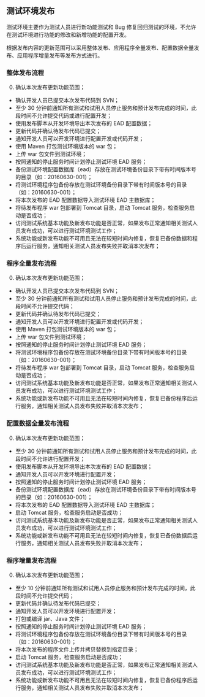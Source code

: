 ## 测试环境发布

测试环境主要作为测试人员进行新功能测试和 Bug 修复回归测试的环境，不允许在测试环境进行功能的修改和新增功能的配置开发。

根据发布内容的更新范围可以采用整体发布、应用程序全量发布、配置数据全量发布、应用程序增量发布等发布方式进行。

### 整体发布流程

0. 确认本次发布更新功能范围；
- 确认开发人员已提交本次发布代码到 SVN；
- 至少 30 分钟前通知所有测试和试用人员停止服务和预计发布完成的时间，此段时间不允许提交代码或进行配置开发；
- 使用发布脚本从开发环境导出本次发布的 EAD 配置数据；
- 更新代码并确认待发布代码已提交；
- 通知开发人员可以开发环境进行配置开发或代码开发；
- 使用 Maven 打包测试环境版本的 war 包；
- 上传 war 包文件到测试环境；
- 按照通知的停止服务时间计划停止测试环境 EAD 服务；
- 备份测试环境配置数据库（ead）存放在测试环境备份目录下带有时间版本号的目录（如：20160630-001）；
- 将测试环境程序包备份存放在测试环境备份目录下带有时间版本号的目录（如：20160630-001）；
- 将本次发布的 EAD 配置数据导入测试环境 EAD 主数据库；
- 将待发布程序 war 包部署到 Tomcat 目录，启动 Tomcat 服务，检查服务启动是否成功；
- 访问测试系统基本功能及新发布功能是否正常，如果发布正常通知相关测试人员发布成功，可以进行测试环境测试工作；
- 系统功能或新发布功能不可用且无法在较短时间内修复，恢复已备份数据和程序后运行服务，通知相关测试人员发布失败并取消本次发布；

### 程序全量发布流程

0. 确认本次发布更新功能范围；
- 确认开发人员已提交本次发布代码到 SVN；
- 至少 30 分钟前通知所有测试和试用人员停止服务和预计发布完成的时间，此段时间不允许提交代码；
- 更新代码并确认待发布代码已提交；
- 通知开发人员可以开发环境进行配置开发或代码开发；
- 使用 Maven 打包测试环境版本的 war 包；
- 上传 war 包文件到测试环境；
- 按照通知的停止服务时间计划停止测试环境 EAD 服务；
- 将测试环境程序包备份存放在测试环境备份目录下带有时间版本号的目录（如：20160630-001）；
- 将待发布程序 war 包部署到 Tomcat 目录，启动 Tomcat 服务，检查服务启动是否成功；
- 访问测试系统基本功能及新发布功能是否正常，如果发布正常通知相关测试人员发布成功，可以进行测试环境测试工作；
- 系统功能或新发布功能不可用且无法在较短时间内修复，恢复已备份程序后运行服务，通知相关测试人员发布失败并取消本次发布；

### 配置数据全量发布流程

0. 确认本次发布更新功能范围；
- 至少 30 分钟前通知所有测试和试用人员停止服务和预计发布完成的时间，此段时间不允许进行配置开发；
- 使用发布脚本从开发环境导出本次发布的 EAD 配置数据；
- 通知开发人员可以开发环境进行配置开发；
- 按照通知的停止服务时间计划停止测试环境 EAD 服务；
- 备份测试环境配置数据库（ead）存放在测试环境备份目录下带有时间版本号的目录（如：20160630-001）；
- 将本次发布的 EAD 配置数据导入测试环境 EAD 主数据库；
- 启动 Tomcat 服务，检查服务启动是否成功；
- 访问测试系统基本功能及新发布功能是否正常，如果发布正常通知相关测试人员发布成功，可以进行测试环境测试工作；
- 系统功能或新发布功能不可用且无法在较短时间内修复，恢复已备份数据后运行服务，通知相关测试人员发布失败并取消本次发布；

### 程序增量发布流程

0. 确认本次发布更新功能范围；
- 至少 10 分钟前通知所有测试和试用人员停止服务和预计发布完成的时间，此段时间不允许提交代码；
- 更新代码并确认待发布代码已提交；
- 通知开发人员可以开发环境进行配置开发；
- 打包或编译 jar、Java 文件；
- 按照通知的停止服务时间计划停止测试环境 EAD 服务；
- 将测试环境程序包备份存放在测试环境备份目录下带有时间版本号的目录（如：20160630-001）；
- 将本次发布的程序文件上传并拷贝替换到指定目录；
- 启动 Tomcat 服务，检查服务启动是否成功；
- 访问测试系统基本功能及新发布功能是否正常，如果发布正常通知相关测试人员发布成功，可以进行测试环境测试工作；
- 系统功能或新发布功能不可用且无法在较短时间内修复，恢复已备份程序后运行服务，通知相关测试人员发布失败并取消本次发布；


